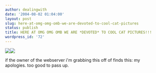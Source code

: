 ```yaml
---
author: dealingwith
date: '2004-08-02 01:04:00'
layout: post
slug: here-at-omg-omg-omb-we-are-devoted-to-cool-cat-pictures
status: publish
title: HERE AT OMG OMG OMB WE ARE *DEVOTED* TO COOL CAT PICTURES!!!
wordpress_id: '72'
---
```


![][1]![][1]

if the owner of the webserver i'm grabbing this off of finds this: my
apologies. too good to pass up.

   [1]: http://www.balloonfarm.com/gifs/glowstickcat.gif

